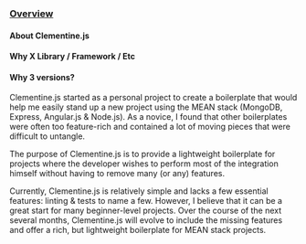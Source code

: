 ### [Overview](docs_overview.md)

#### About Clementine.js

#### Why X Library / Framework / Etc

#### Why 3 versions?


Clementine.js started as a personal project to create a boilerplate that would help me easily stand up
        a new project using the MEAN stack (MongoDB, Express, Angular.js & Node.js). As a novice, I found
        that other boilerplates were often too feature-rich and contained a lot of moving pieces that were difficult
        to untangle.

The purpose of Clementine.js is to provide a lightweight boilerplate for projects where the developer
        wishes to perform most of the integration himself without having to remove many (or any) features.

Currently, Clementine.js is relatively simple and lacks a few essential features: linting & tests to name
        a few. However, I believe that it can be a great start for many beginner-level projects. Over the course
        of the next several months, Clementine.js will evolve to include the missing features and offer a rich, 
        but lightweight boilerplate for MEAN stack projects.